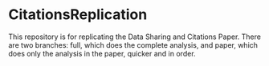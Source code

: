 # CitationsReplication
This repository is for replicating the Data Sharing and Citations Paper. There are two branches: full, which does the complete analysis, and paper, which does only the analysis in the paper, quicker and in order.
